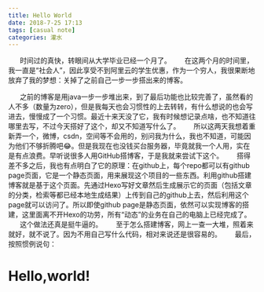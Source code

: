 ```yaml
---
title: Hello World
date: 2018-7-25 17:13
tags: [casual note]
categories: 灌水
---
```


&nbsp;&nbsp;&nbsp;&nbsp;&nbsp;&nbsp;时间过的真快，转眼间从大学毕业已经一个月了。
&nbsp;&nbsp;&nbsp;&nbsp;&nbsp;&nbsp;在这两个月的时间里，我一直是“社会人”，因此享受不到阿里云的学生优惠，作为一个穷人，我很果断地放弃了我的梦想：关掉了之前自己一步一步搭出来的博客。
<!-- more -->
&nbsp;&nbsp;&nbsp;&nbsp;&nbsp;&nbsp;之前的博客是用java一步一步堆出来，到了最后功能也比较完善了，虽然看的人不多（数量为zero），但是我每天也会习惯性的上去转转，有什么想说的也会写进去，慢慢成了一个习惯。最近十来天没了它，我有时候想记录点啥，也不知道往哪里去写，不过今天搭好了这个，却又不知道写什么了。
&nbsp;&nbsp;&nbsp;&nbsp;&nbsp;&nbsp;所以这两天我想着重新弄一个，微博，csdn，空间等不会用的，别问我为什么，我也不知道，可能因为他们不够折腾吧😂。但是我现在也没钱买台服务器，毕竟就我一个人用，实在是有点浪费。早听说很多人用GitHub搭博客，于是我就来尝试下这个。
&nbsp;&nbsp;&nbsp;&nbsp;&nbsp;&nbsp;搭得差不多之后，我也有点明白了它的原理：在github上，每个repo都可以有github page页面，它是一个静态页面，用来展现这个项目的一些东西。利用github搭建博客就是基于这个页面。先通过Hexo写好文章然后生成展示它的页面（包括文章的分类，检索等都已经本地生成结果）上传到自己的github上去，然后利用这个page就可以访问了。所以即使github page是静态页面，依然可以实现博客的搭建，这里面离不开Hexo的功劳，所有“动态”的业务在自己的电脑上已经完成了。
&nbsp;&nbsp;&nbsp;&nbsp;&nbsp;&nbsp;这个做法还真是挺牛逼的。
&nbsp;&nbsp;&nbsp;&nbsp;&nbsp;&nbsp;至于怎么搭建博客，网上一查一大堆，照着来就好，就不说了。因为不用自己写什么代码，相对来说还是很容易的。
&nbsp;&nbsp;&nbsp;&nbsp;&nbsp;&nbsp;最后，按照惯例说句： 
# Hello,world!

